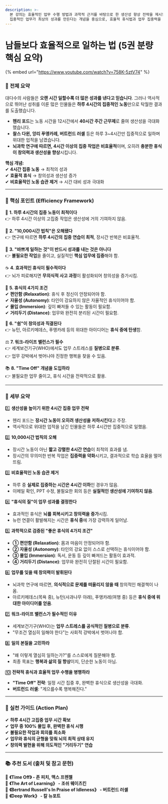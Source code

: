 ```yaml
---
description: >-
  본 강의는 효율적인 업무 수행 방법과 과학적 근거를 바탕으로 한 생산성 향상 전략을 제시합니다. 단순한 장시간 노동이 아닌, 4시간의
  집중적인 업무가 최상의 성과를 만든다는 개념을 중심으로, 효율적 휴식법과 업무 집중력을 높이는 방법을 다룹니다.
---
```


# 남들보다 효율적으로 일하는 법 (5권 분량 핵심 요약)

{% embed url="https://www.youtube.com/watch?v=758K-5ztV74" %}

### 📌 **전체 요약**

대다수의 사람들은 **오랜 시간 일할수록 더 많은 성과를 낸다고 믿습니다**. 그러나 역사적으로 뛰어난 성취를 이룬 많은 인물들은 **하루 4시간의 집중적인 노동**만으로 탁월한 결과를 도출했습니다.

* **헨리 포드**는 노동 시간을 12시간에서 **40시간 주간 근무제**로 줄여 생산성을 극대화했습니다.
* **찰스 다윈, 앙리 푸앵카레, 버트런드 러셀** 등은 하루 3\~4시간만 집중적으로 일하며 위대한 업적을 남겼습니다.
* **뇌과학 연구에 따르면, 4시간 이상의 집중 작업은 비효율적**이며, 오히려 **충분한 휴식이 창의력과 생산성을 향상**시킵니다.

**핵심 개념:**\
✔ **4시간 집중 노동** → 최적의 성과\
✔ **효율적 휴식** → 창의성과 생산성 증가\
✔ **비효율적인 노동 습관 제거** → 시간 대비 성과 극대화

***

### 🌟 **핵심 포인트 (Efficiency Framework)**

📖 **1. 하루 4시간의 집중 노동이 최적이다**\
👉 하루 4시간 이상의 고집중 작업은 생산성에 거의 기여하지 않음.

🔄 **2. "10,000시간 법칙"은 오해됐다**\
👉 연구에 따르면 **하루 4시간의 집중 연습이 최적**, 장시간 반복은 비효율적.

🛑 **3. "바쁘게 일하는 것"이 반드시 성과를 내는 것은 아니다**\
👉 **불필요한 작업**을 줄이고, 실질적인 **핵심 업무에 집중**해야 함.

☕ **4. 효과적인 휴식이 필수적이다**\
👉 뇌가 피로해지면 **무의식적 사고 과정**이 활성화되어 창의성을 증가시킴.

🧘 **5. 휴식의 4가지 조건**\
✔ **편안함 (Relaxation)**: 휴식 후 정신이 안정되어야 함.\
✔ **자율성 (Autonomy)**: 타인이 강요하지 않은 자율적인 휴식이어야 함.\
✔ **몰입 (Immersion)**: 깊이 빠져들 수 있는 활동이 필요함.\
✔ **거리두기 (Distance)**: 업무와 완전히 분리된 시간이 필요함.

🧠 **6. "쉼"이 창의성과 직결된다**\
👉 뉴턴, 아르키메데스, 푸앵카레 등의 위대한 아이디어는 **휴식 중에 탄생**함.

⚖ **7. 워크-라이프 밸런스가 필수**\
👉 세계보건기구(WHO)에서도 업무 스트레스를 **질병으로 분류**.\
👉 업무 강박에서 벗어나야 진정한 행복을 찾을 수 있음.

📚 **8. "Time Off" 개념을 도입하라**\
👉 불필요한 업무 줄이고, 휴식 시간을 전략적으로 활용.

***

### 📌 **세부 요약**

1️⃣ **생산성을 높이기 위한 4시간 집중 업무 전략**

* 헨리 포드는 **장시간 노동이 오히려 생산성을 저하시킨다**고 주장.
* 역사적으로 위대한 업적을 남긴 인물들은 하루 4시간만 집중적으로 일했음.

2️⃣ **10,000시간 법칙의 오해**

* 장시간 노동이 아닌 **짧고 강렬한 4시간 연습**이 최적의 효과를 냄.
* 장시간의 무의미한 반복 작업은 **집중력을 약화**시키고, 결과적으로 학습 효율을 떨어뜨림.

3️⃣ **비효율적인 노동 습관 제거**

* 하루 중 **실제로 집중하는 시간은 4시간 이하**인 경우가 많음.
* 이메일 확인, PPT 수정, 불필요한 회의 등은 **실질적인 생산성에 기여하지 않음**.

4️⃣ **"휴식의 질"이 업무 성과를 결정한다**

* 효과적인 휴식은 **뇌를 회복시키고 창의력을 증가**시킴.
* 뉴런 연결이 활발해지는 시간은 **휴식 중**에 가장 강력하게 일어남.

5️⃣ **과학적으로 검증된 "좋은 휴식의 4가지 조건"**

* **① 편안함 (Relaxation)**: 몸과 마음이 안정되어야 함.
* **② 자율성 (Autonomy)**: 타인의 강요 없이 스스로 선택하는 휴식이어야 함.
* **③ 몰입 (Immersion)**: 독서, 운동 등 깊이 빠져드는 활동이 효과적.
* **④ 거리두기 (Distance)**: 업무와 완전히 단절된 시간이 필요함.

6️⃣ **업무를 잊을 때 창의력이 발휘된다**

* 뇌과학 연구에 따르면, **의식적으로 문제를 떠올리지 않을 때** 창의적인 해결책이 나옴.
* 아르키메데스(목욕 중), 뉴턴(사과나무 아래), 푸앵카레(여행 중) 등은 **휴식 중에 위대한 아이디어를 얻음**.

7️⃣ **워크-라이프 밸런스가 필수적인 이유**

* 세계보건기구(WHO)는 **업무 스트레스를 공식적인 질병으로 분류**.
* "무조건 열심히 일해야 한다"는 사회적 강박에서 벗어나야 함.

8️⃣ **일의 본질을 고민하라**

* "왜 이렇게 열심히 일하는가?"를 스스로에게 질문해야 함.
* 최종 목표는 **행복과 삶의 질 향상**이지, 단순한 노동이 아님.

🔟 **전략적 휴식과 효율적 업무 수행을 병행하라**

* **"Time Off" 전략**: 일정 시간 집중 후, 완벽한 휴식으로 생산성을 극대화.
* **버트런드 러셀**: "게으를수록 행복해진다."

***

### 🎯 **실천 가이드 (Action Plan)**

✔ **하루 4시간 고집중 업무 시간 확보**\
✔ **업무 중 100% 몰입 후, 완벽한 휴식 시행**\
✔ **불필요한 작업과 회의를 최소화**\
✔ **업무와 휴식의 균형을 맞춰 뇌의 최적 상태 유지**\
✔ **창의력 발현을 위해 의도적인 "거리두기" 연습**

***

### 📚 **추천 도서 (출처 및 참고 문헌)**

📖 **《Time Off》 - 존 피치, 맥스 프렌젤**\
📖 **《The Art of Learning》 - 조쉬 웨이츠킨**\
📖 **《Bertrand Russell's In Praise of Idleness》 - 버트런드 러셀**\
📖 **《Deep Work》 - 칼 뉴포트**
